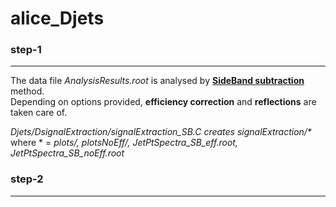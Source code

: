 # alice_Djets  
### step-1  
----------  
The data file _AnalysisResults.root_ is analysed by [**SideBand subtraction**](Djets/DsignalExtraction/signalExtraction_SB.C) method.  
Depending on options provided, **efficiency correction** and **reflections** are taken care of.  

_Djets/DsignalExtraction/signalExtraction_SB.C creates  signalExtraction/*_  
where * = _plots/, plotsNoEff/, JetPtSpectra_SB_eff.root, JetPtSpectra_SB_noEff.root_  

### step-2  
----------  

